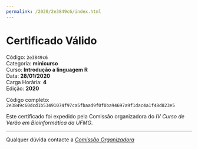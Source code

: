 ```yaml
---
permalink: /2020/2e3849c6/index.html
---
```


# Certificado Válido

Código: `2e3849c6`<br>
Categoria: **minicurso**<br>
Curso: **Introdução a linguagem R**<br>
Data: **28/01/2020**<br>
Carga Horária: **4**<br>
Edição: **2020**<br>


Código completo: `2e3849c60dcd1b53491074f97ca5fbaad9f0f0ba94697a9f1dac4a1f48d823e5`


Este certificado foi expedido pela Comissão organizadora do *IV Curso de Verão em Bioinformática da UFMG*.

----

Qualquer dúvida contacte a [_Comissão Organizadora_](<mailto:cursobioinfoufmg@gmail.com$subject=[Certificados]>)

